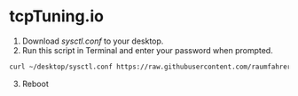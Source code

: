 # tcpTuning.io

1. Download *sysctl.conf* to your desktop.
2. Run this script in Terminal and enter your password when prompted.

```bash
curl ~/desktop/sysctl.conf https://raw.githubusercontent.com/raumfahrerspiffy/tcptuning.io/master/sysctl.conf
```

3. Reboot
